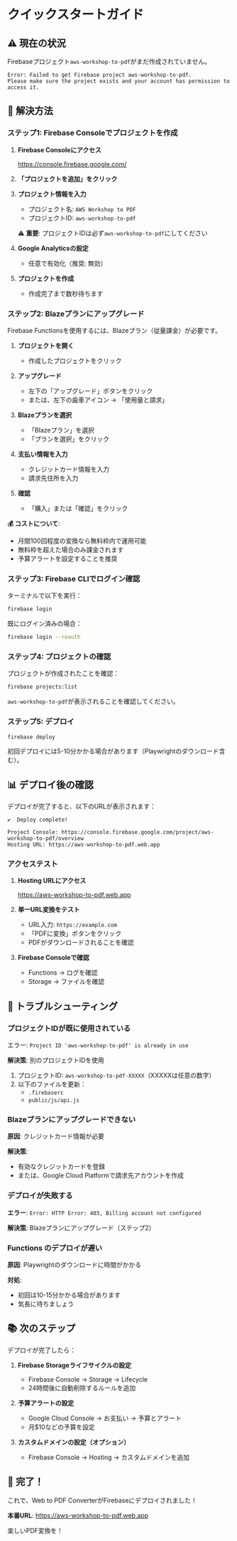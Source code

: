 # クイックスタートガイド

## ⚠️ 現在の状況

Firebaseプロジェクト`aws-workshop-to-pdf`がまだ作成されていません。

```
Error: Failed to get Firebase project aws-workshop-to-pdf. 
Please make sure the project exists and your account has permission to access it.
```

## 🔧 解決方法

### ステップ1: Firebase Consoleでプロジェクトを作成

1. **Firebase Consoleにアクセス**
   
   https://console.firebase.google.com/

2. **「プロジェクトを追加」をクリック**

3. **プロジェクト情報を入力**
   - プロジェクト名: `AWS Workshop to PDF`
   - プロジェクトID: `aws-workshop-to-pdf`
   
   ⚠️ **重要**: プロジェクトIDは必ず`aws-workshop-to-pdf`にしてください

4. **Google Analyticsの設定**
   - 任意で有効化（推奨: 無効）

5. **プロジェクトを作成**
   - 作成完了まで数秒待ちます

### ステップ2: Blazeプランにアップグレード

Firebase Functionsを使用するには、Blazeプラン（従量課金）が必要です。

1. **プロジェクトを開く**
   - 作成したプロジェクトをクリック

2. **アップグレード**
   - 左下の「アップグレード」ボタンをクリック
   - または、左下の歯車アイコン → 「使用量と請求」

3. **Blazeプランを選択**
   - 「Blazeプラン」を選択
   - 「プランを選択」をクリック

4. **支払い情報を入力**
   - クレジットカード情報を入力
   - 請求先住所を入力

5. **確認**
   - 「購入」または「確認」をクリック

**💰 コストについて**:
- 月間100回程度の変換なら無料枠内で運用可能
- 無料枠を超えた場合のみ課金されます
- 予算アラートを設定することを推奨

### ステップ3: Firebase CLIでログイン確認

ターミナルで以下を実行：

```bash
firebase login
```

既にログイン済みの場合：

```bash
firebase login --reauth
```

### ステップ4: プロジェクトの確認

プロジェクトが作成されたことを確認：

```bash
firebase projects:list
```

`aws-workshop-to-pdf`が表示されることを確認してください。

### ステップ5: デプロイ

```bash
firebase deploy
```

初回デプロイには5-10分かかる場合があります（Playwrightのダウンロード含む）。

## 📊 デプロイ後の確認

デプロイが完了すると、以下のURLが表示されます：

```
✔  Deploy complete!

Project Console: https://console.firebase.google.com/project/aws-workshop-to-pdf/overview
Hosting URL: https://aws-workshop-to-pdf.web.app
```

### アクセステスト

1. **Hosting URLにアクセス**
   
   https://aws-workshop-to-pdf.web.app

2. **単一URL変換をテスト**
   - URL入力: `https://example.com`
   - 「PDFに変換」ボタンをクリック
   - PDFがダウンロードされることを確認

3. **Firebase Consoleで確認**
   - Functions → ログを確認
   - Storage → ファイルを確認

## 🔧 トラブルシューティング

### プロジェクトIDが既に使用されている

エラー: `Project ID 'aws-workshop-to-pdf' is already in use`

**解決策**: 別のプロジェクトIDを使用

1. プロジェクトID: `aws-workshop-to-pdf-XXXXX`（XXXXXは任意の数字）
2. 以下のファイルを更新：
   - `.firebaserc`
   - `public/js/api.js`

### Blazeプランにアップグレードできない

**原因**: クレジットカード情報が必要

**解決策**: 
- 有効なクレジットカードを登録
- または、Google Cloud Platformで請求先アカウントを作成

### デプロイが失敗する

**エラー**: `Error: HTTP Error: 403, Billing account not configured`

**解決策**: Blazeプランにアップグレード（ステップ2）

### Functions のデプロイが遅い

**原因**: Playwrightのダウンロードに時間がかかる

**対処**: 
- 初回は10-15分かかる場合があります
- 気長に待ちましょう

## 📚 次のステップ

デプロイが完了したら：

1. **Firebase Storageライフサイクルの設定**
   - Firebase Console → Storage → Lifecycle
   - 24時間後に自動削除するルールを追加

2. **予算アラートの設定**
   - Google Cloud Console → お支払い → 予算とアラート
   - 月$10などの予算を設定

3. **カスタムドメインの設定（オプション）**
   - Firebase Console → Hosting → カスタムドメインを追加

## 🎉 完了！

これで、Web to PDF ConverterがFirebaseにデプロイされました！

**本番URL**: https://aws-workshop-to-pdf.web.app

楽しいPDF変換を！
